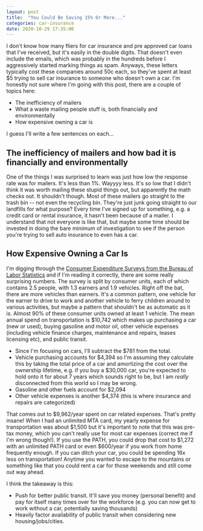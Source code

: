```yaml
---
layout: post
title:  "You Could Be Saving 15% Or More..."
categories: car-insurance
date: 2020-10-29 17:35:00
---
```


I don't know how many fliers for car insurance and pre approved car loans that I've received, but it's easily in the double digits. That doesn't even include the emails, which was probably in the hundreds before I aggressively started marking things as spam. Anyways, these letters typically cost these companies around 50c each, so they've spent at least $5 trying to sell car insurance to someone who doesn't own a car. I'm honestly not sure where I'm going with this post, there are a couple of topics here:
* The inefficiency of mailers
* What a waste mailing people stuff is, both financially and environmentally
* How expensive owning a car is

I guess I'll write a few sentences on each...

## The inefficiency of mailers and how bad it is financially and environmentally
One of the things I was surprised to learn was just how low the response rate was for mailers. It's less than 1%. Wayyyy less. It's so low that I didn't think it was worth mailing these stupid things out, but apparently the math checks out. It shouldn't though. Most of these mailers go straight to the trash bin -- not even the recycling bin. They're just junk going straight to our landfills for what purpose? Every time I've signed up for something, e.g. a credit card or rental insurance, it hasn't been because of a mailer. I understand that not everyone is like that, but maybe some time should be invested in doing the bare minimum of investigation to see if the person you're trying to sell auto insurance to even has a car. 

## How Expensive Owning a Car Is
I'm digging through the [Consumer Expenditure Surveys from the Bureau of Labor Statistics](https://www.bls.gov/cex/tables.htm#avgexp) and if I'm reading it correctly, there are some really surprising numbers. The survey is split by consumer units, each of which contains 2.5 people, with 1.3 earners and 1.9 vehicles. Right off the bat, there are more vehicles than earners. It's a common pattern, one vehicle for the earner to drive to work and another vehicle to ferry children around to various activities, but maybe a pattern that shouldn't be as automatic as it is. Almost 90% of these consumer units owned at least 1 vehicle. The mean annual spend on transportation is $10,742 which makes up purchasing a car (new or used), buying gasoline and motor oil, other vehicle expenses (including vehicle finance charges, maintenance and repairs, leases licensing etc), and public transit. 

* Since I'm focusing on cars, I'll subtract the $781 from the total. 
* Vehicle purchasing accounts for $4,394 so I'm assuming they calculate this by taking the total price of a car and amortizing the cost over the ownership lifetime, e.g. if you buy a $30,000 car, you're expected to hold onto it for about 7 years which sounds right to be, but I am _really_ disconnected from this world so I may be wrong.
* Gasoline and other fuels account for $2,094
* Other vehicle expenses is another $4,374 (this is where insurance and repairs are categorized)

That comes out to $9,962/year spent on car related expenses. That's pretty insane! When I had an unlimited MTA card, my yearly expense for transportation was about $1,500 but it's important to note that this was pre-tax money, which you can't really use for most car expenses (correct me if I'm wrong though!). If you use the PATH, you could drop that cost to $1,272 with an unlimited PATH card or even $600/year if you work from home frequently enough. If you can ditch your car, you could be spending 16x less on transportation! Anytime you wanted to escape to the mountains or something like that you could rent a car for those weekends and still come out way ahead. 

I think the takeaway is this:
* Push for better public transit. It'll save you money (personal benefit) and pay for itself many times over for the workforce (e.g. you can now get to work without a car, potentially saving thousands)
* Heavily factor availability of public transit when considering new housing/jobs/cities.